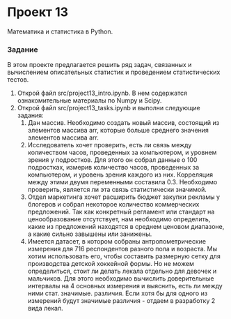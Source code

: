 # Проект 13

Математика и статистика в Python.

<h3 id="задание">Задание</h3>

В этом проекте предлагается решить ряд задач, связанных и вычислением описательных статистик и проведением статистических тестов.

1. Открой файл src/project13_intro.ipynb. В нем содержатся ознакомительные материалы по Numpy и Scipy.
2. Открой файл src/project13_tasks.ipynb и выполни следующие задания:
    1. Дан массив. Необходимо создать новый массив, состоящий из элементов массива arr, которые больше среднего значения элементов массива arr.
    2. Исследователь хочет проверить, есть ли связь между количеством часов, проведенных за компьютером, и уровнем зрения у подростков. Для этого он собрал данные о 100 подростках, измерив количество часов, проведенных за компьютером, и уровень зрения каждого из них. Корреляция между этими двумя переменными составила 0.3. Необходимо проверить, является ли эта связь статистически значимой.
    3. Отдел маркетинга хочет расширить бюджет закупки рекламы у блогеров и собрал некоторое количество коммерческих предложений. Так как конкретный регламент или стандарт на ценообразование отсутствует, нам необходимо определить, какие из предложений находятся в среднем ценовом диапазоне, а какие сильно завышены или занижены. 
    4. Имеется датасет, в котором собраны антропометрические измерения для 716 респондентов разного пола и возраста. Мы хотим использовать его, чтобы составить размерную сетку для производства детской хоккейной формы. Но не можем определиться, стоит ли делать лекала отдельно для девочек и мальчиков. Для этого необходимо вычислить доверительные интервалы на 4 основных измерения и выяснить, есть ли между ними стат. значимые. различия. Если хотя бы для одного из измерений будут значимые различия - отдаем в разработку 2 вида лекал. 
